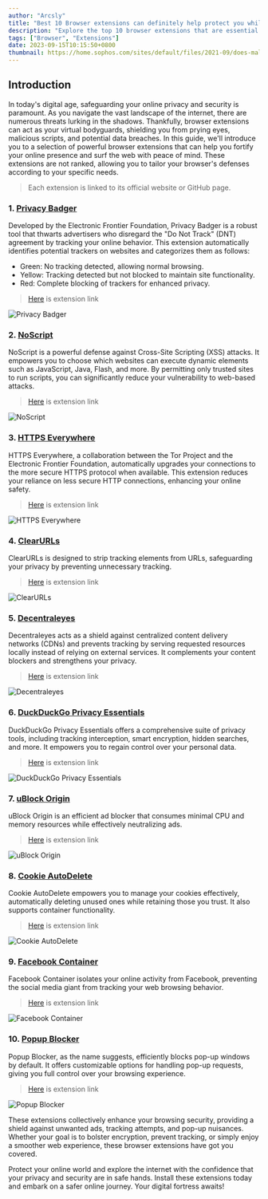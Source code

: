 ```yaml
---
author: "Arcsly"
title: "Best 10 Browser extensions can definitely help protect you while browsing the website!"
description: "Explore the top 10 browser extensions that are essential for safeguarding your online privacy and security while browsing the website."
tags: ["Browser", "Extensions"]
date: 2023-09-15T10:15:50+0800
thumbnail: https://home.sophos.com/sites/default/files/2021-09/does-malware-exist.jpeg
---
```


## Introduction

In today's digital age, safeguarding your online privacy and security is paramount. As you navigate the vast landscape of the internet, there are numerous threats lurking in the shadows. Thankfully, browser extensions can act as your virtual bodyguards, shielding you from prying eyes, malicious scripts, and potential data breaches. In this guide, we'll introduce you to a selection of powerful browser extensions that can help you fortify your online presence and surf the web with peace of mind. These extensions are not ranked, allowing you to tailor your browser's defenses according to your specific needs.

>Each extension is linked to its official website or GitHub page.

### 1. [Privacy Badger](https://privacybadger.org/)

Developed by the Electronic Frontier Foundation, Privacy Badger is a robust tool that thwarts advertisers who disregard the "Do Not Track" (DNT) agreement by tracking your online behavior. This extension automatically identifies potential trackers on websites and categorizes them as follows:

- Green: No tracking detected, allowing normal browsing.
- Yellow: Tracking detected but not blocked to maintain site functionality.
- Red: Complete blocking of trackers for enhanced privacy.

> [Here](https://addons.mozilla.org/en-US/firefox/addon/privacy-badger17/) is extension link

![Privacy Badger](https://addons.mozilla.org/user-media/previews/full/171/171793.png?modified=1622132342)

### 2. [NoScript](https://noscript.net/)

NoScript is a powerful defense against Cross-Site Scripting (XSS) attacks. It empowers you to choose which websites can execute dynamic elements such as JavaScript, Java, Flash, and more. By permitting only trusted sites to run scripts, you can significantly reduce your vulnerability to web-based attacks.

> [Here](https://addons.mozilla.org/en-US/firefox/addon/noscript/) is extension link

![NoScript](https://addons.mozilla.org/user-media/previews/full/267/267408.png?modified=1668722455)

### 3. [HTTPS Everywhere](https://www.eff.org/https-everywhere)

HTTPS Everywhere, a collaboration between the Tor Project and the Electronic Frontier Foundation, automatically upgrades your connections to the more secure HTTPS protocol when available. This extension reduces your reliance on less secure HTTP connections, enhancing your online safety.

> [Here](https://www.eff.org/files/https-everywhere-latest.xpi) is extension link

![HTTPS Everywhere](https://www.eff.org/files/2020/01/22/https-everywhere-infographic.png)

### 4. [ClearURLs](https://gitlab.com/KevinRoebert/ClearUrls)

ClearURLs is designed to strip tracking elements from URLs, safeguarding your privacy by preventing unnecessary tracking.

> [Here](https://addons.mozilla.org/en-US/firefox/addon/clearurls/) is extension link

![ClearURLs](https://addons.mozilla.org/user-media/previews/thumbs/231/231733.jpg?modified=1640781132)

### 5. [Decentraleyes](https://decentraleyes.org/)

Decentraleyes acts as a shield against centralized content delivery networks (CDNs) and prevents tracking by serving requested resources locally instead of relying on external services. It complements your content blockers and strengthens your privacy.

> [Here](https://addons.mozilla.org/en-US/firefox/addon/decentraleyes/) is extension link

![Decentraleyes](https://addons.mozilla.org/user-media/previews/thumbs/137/137406.jpg?modified=1622132453)

### 6. [DuckDuckGo Privacy Essentials](https://duckduckgo.com/app)

DuckDuckGo Privacy Essentials offers a comprehensive suite of privacy tools, including tracking interception, smart encryption, hidden searches, and more. It empowers you to regain control over your personal data.

> [Here](https://addons.mozilla.org/en-US/firefox/addon/duckduckgo-for-firefox/) is extension link

![DuckDuckGo Privacy Essentials](https://addons.mozilla.org/user-media/previews/full/283/283299.png?modified=1685690530)

### 7. [uBlock Origin](https://github.com/gorhill/uBlock)

uBlock Origin is an efficient ad blocker that consumes minimal CPU and memory resources while effectively neutralizing ads.

> [Here](https://addons.mozilla.org/en-US/firefox/addon/ublock-origin/) is extension link

![uBlock Origin](https://addons.mozilla.org/user-media/previews/thumbs/238/238548.jpg?modified=1622132423)

### 8. [Cookie AutoDelete](https://github.com/Cookie-AutoDelete/Cookie-AutoDelete)

Cookie AutoDelete empowers you to manage your cookies effectively, automatically deleting unused ones while retaining those you trust. It also supports container functionality.

> [Here](https://addons.mozilla.org/en-US/firefox/addon/cookie-autodelete/) is extension link

![Cookie AutoDelete](https://addons.mozilla.org/user-media/previews/full/189/189656.png?modified=1622132671)

### 9. [Facebook Container](https://github.com/mozilla/contain-facebook)

Facebook Container isolates your online activity from Facebook, preventing the social media giant from tracking your web browsing behavior.

> [Here](https://addons.mozilla.org/en-US/firefox/addon/facebook-container/) is extension link

![Facebook Container](https://addons.mozilla.org/user-media/previews/full/235/235581.png?modified=1622133081)

### 10. [Popup Blocker](https://addons.mozilla.org/en-US/firefox/addon/popup-blocker/)

Popup Blocker, as the name suggests, efficiently blocks pop-up windows by default. It offers customizable options for handling pop-up requests, giving you full control over your browsing experience.

> [Here](https://addons.mozilla.org/en-US/firefox/addon/popup-blocker/) is extension link

![Popup Blocker](https://addons.mozilla.org/user-media/previews/thumbs/179/179585.jpg?modified=1622132611)

These extensions collectively enhance your browsing security, providing a shield against unwanted ads, tracking attempts, and pop-up nuisances. Whether your goal is to bolster encryption, prevent tracking, or simply enjoy a smoother web experience, these browser extensions have got you covered.

Protect your online world and explore the internet with the confidence that your privacy and security are in safe hands. Install these extensions today and embark on a safer online journey. Your digital fortress awaits!